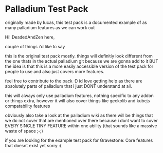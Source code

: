 # Palladium Test Pack
originally made by lucas, this test pack is a documented example of as many palladium features as we can work out


Hi! DeadedAndZen here,

couple of things i'd like to say

this is the original test pack mostly. things will definitly look different from the one thats in the actual palladium git because we are gonna add to it BUT the idea is that this is a more easily accessible version of the test pack for people to use and also just covers more features.

feel free to contribute to the pack :D id love getting help as there are absolutely parts of palladium that i just DONT understand at all.

this will always only use palladium features, nothing specific to any addon or things extra, however it will also cover things like geckolib and kubejs compatability features


obviously also take a look at the palladium wiki as there will be things that we do not cover that are mentioned over there because i dont want to cover EVERY SINGLE TINY FEATURE within one ability (that sounds like a massive waste of space ;-;)

if you are looking for the example test pack for Gravestone: Core features that doesnt exist yet sorry :(